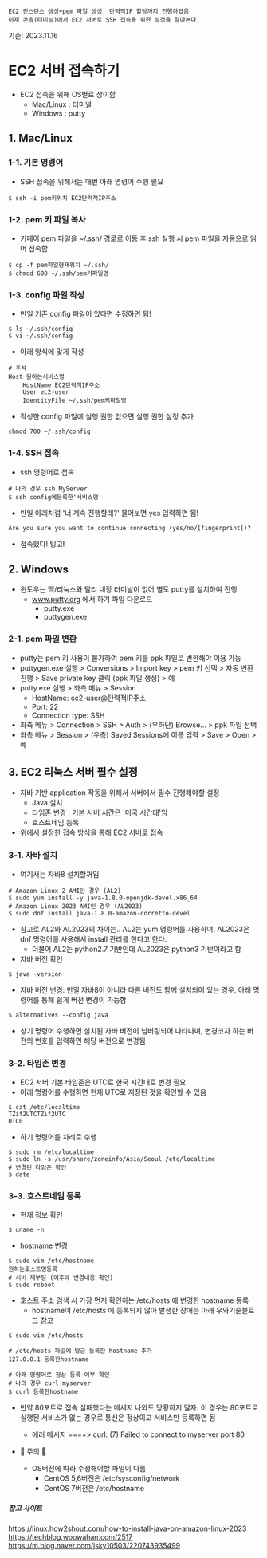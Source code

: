 ```
EC2 인스턴스 생성+pem 파일 생성, 탄력적IP 할당까지 진행하였음
이제 콘솔(터미널)에서 EC2 서버로 SSH 접속을 위한 설정을 알아본다.
```
기준: 2023.11.16

# EC2 서버 접속하기
- EC2 접속을 위해 OS별로 상이함
  - Mac/Linux : 터미널
  - Windows : putty
 
## 1. Mac/Linux
### 1-1. 기본 명령어
- SSH 접속을 위해서는 매번 아래 명령어 수행 필요
```
$ ssh -i pem키위치 EC2탄력적IP주소
```

### 1-2. pem 키 파일 복사
- 키페어 pem 파일을 ~/.ssh/ 경로로 이동 후 ssh 실행 시 pem 파일을 자동으로 읽어 접속함
```
$ cp -f pem파일현재위치 ~/.ssh/
$ chmod 600 ~/.ssh/pem키파일명
```

### 1-3. config 파일 작성
- 만일 기존 config 파일이 있다면 수정하면 됨!
```
$ ls ~/.ssh/config
$ vi ~/.ssh/config
```
- 아래 양식에 맞게 작성
```
# 주석
Host 원하는서비스명
    HostName EC2탄력적IP주소
    User ec2-user
    IdentityFile ~/.ssh/pem키파일명
```
- 작성한 config 파일에 실행 권한 없으면 실행 권한 설정 추가
```
chmod 700 ~/.ssh/config
```

### 1-4. SSH 접속
- ssh 명령어로 접속
```
# 나의 경우 ssh MyServer
$ ssh config에등록한'서비스명'
```
- 만일 아래처럼 '너 계속 진행할래?' 물어보면 yes 입력하면 됨!
```
Are you sure you want to continue connecting (yes/no/[fingerprint])?
```
- 접속했다! 빙고!

## 2. Windows
- 윈도우는 맥/리눅스와 달리 내장 터미널이 없어 별도 putty를 설치하여 진행
  - www.putty.org 에서 하기 파일 다운로드
    - putty.exe
    - puttygen.exe
   
### 2-1. pem 파일 변환
- putty는 pem 키 사용이 불가하여 pem 키를 ppk 파일로 변환해야 이용 가능
- puttygen.exe 실행 > Conversions > Import key > pem 키 선택 > 자동 변환 진행 > Save private key 클릭 (ppk 파일 생성) > 예
- putty.exe 실행 > 좌측 메뉴 > Session
  - HostName: ec2-user@탄력적IP주소
  - Port: 22
  - Connection type: SSH
- 좌측 메뉴 > Connection > SSH > Auth > (우하단) Browse... > ppk 파일 선택
- 좌측 메뉴 > Session > (우측) Saved Sessions에 이름 입력 > Save > Open > 예


## 3. EC2 리눅스 서버 필수 설정
- 자바 기반 application 작동을 위해서 서버에서 필수 진행해야할 설정
  - Java 설치
  - 타임존 변경 : 기본 서버 시간은 '미국 시간대'임
  - 호스트네임 등록
- 위에서 설정한 접속 방식을 통해 EC2 서버로 접속
 
### 3-1. 자바 설치
- 여기서는 자바8 설치할꺼임
```
# Amazon Linux 2 AMI인 경우 (AL2)
$ sudo yum install -y java-1.8.0-openjdk-devel.x86_64
# Amazon Linux 2023 AMI인 경우 (AL2023)
$ sudo dnf install java-1.8.0-amazon-corretto-devel
```
- 참고로 AL2와 AL2023의 차이는.. AL2는 yum 명령어를 사용하며, AL2023은 dnf 명령어를 사용해서 install 관리를 한다고 한다.
  - 더불어 AL2는 python2.7 기반인데 AL2023은 python3 기반이라고 함
- 자바 버전 확인
```
$ java -version
```
- 자바 버전 변경: 만일 자바8이 아니라 다른 버전도 함께 설치되어 있는 경우, 아래 명령어를 통해 쉽게 버전 변경이 가능함
```
$ alternatives --config java
```
  - 상기 명령어 수행하면 설치된 자바 버전이 넘버링되어 나타나며, 변경코자 하는 버전의 번호를 입력하면 해당 버전으로 변경됨

### 3-2. 타임존 변경
- EC2 서버 기본 타임존은 UTC로 한국 시간대로 변경 필요
- 아래 명령어를 수행하면 현재 UTC로 지정된 것을 확인할 수 있음
```
$ cat /etc/localtime
TZif2UTCTZif2UTC
UTC0
```
- 하기 명령어를 차례로 수행
```
$ sudo rm /etc/localtime
$ sudo ln -s /usr/share/zoneinfo/Asia/Seoul /etc/localtime
# 변경된 타임존 확인
$ date
```

### 3-3. 호스트네임 등록
- 현재 정보 확인
```
$ uname -n
```
- hostname 변경
```
$ sudo vim /etc/hostname
원하는호스트명등록
# 서버 재부팅 (이후에 변경내용 확인)
$ sudo reboot
```
- 호스트 주소 검색 시 가장 먼저 확인하는 /etc/hosts 에 변경한 hostname 등록
  - hostname이 /etc/hosts 에 등록되지 않아 발생한 장애는 아래 우와기술블로그 참고
```
$ sudo vim /etc/hosts

# /etc/hosts 파일에 방금 등록한 hostname 추가
127.0.0.1 등록한hostname

# 아래 명령어로 정상 등록 여부 확인
# 나의 경우 curl myserver
$ curl 등록한hostname
```
- 만약 80포트로 접속 실패했다는 메세지 나와도 당황하지 말자. 이 경우는 80포트로 실행된 서비스가 없는 경우로 통신은 정상이고 서비스만 등록하면 됨
  - 에러 메시지 ====> curl: (7) Failed to connect to myserver port 80


- 🙈 주의 🙈
  - OS버전에 따라 수정해야할 파일이 다름
    - CentOS 5,6버전은 /etc/sysconfig/network
    - CentOS 7버전은 /etc/hostname
   

##### 참고 사이트
https://linux.how2shout.com/how-to-install-java-on-amazon-linux-2023
https://techblog.woowahan.com/2517
https://m.blog.naver.com/jsky10503/220743935499

